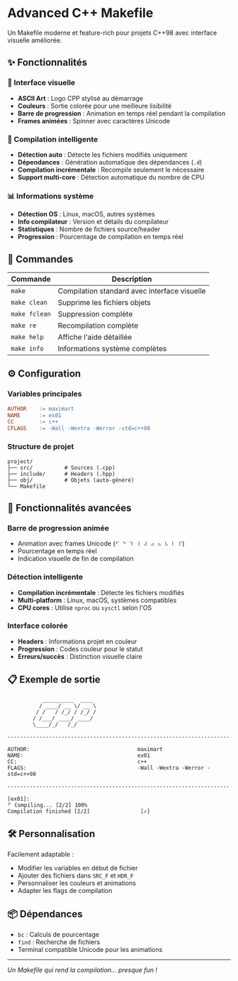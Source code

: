 # Advanced C++ Makefile

Un Makefile moderne et feature-rich pour projets C++98 avec interface visuelle améliorée.

## ✨ Fonctionnalités

### 🎨 Interface visuelle
- **ASCII Art** : Logo CPP stylisé au démarrage
- **Couleurs** : Sortie colorée pour une meilleure lisibilité
- **Barre de progression** : Animation en temps réel pendant la compilation
- **Frames animées** : Spinner avec caractères Unicode

### 🔧 Compilation intelligente
- **Détection auto** : Détecte les fichiers modifiés uniquement
- **Dépendances** : Génération automatique des dépendances (`.d`)
- **Compilation incrémentale** : Recompile seulement le nécessaire
- **Support multi-core** : Détection automatique du nombre de CPU

### 📊 Informations système
- **Détection OS** : Linux, macOS, autres systèmes
- **Info compilateur** : Version et détails du compilateur
- **Statistiques** : Nombre de fichiers source/header
- **Progression** : Pourcentage de compilation en temps réel

## 🚀 Commandes

| Commande | Description |
|----------|-------------|
| `make` | Compilation standard avec interface visuelle |
| `make clean` | Supprime les fichiers objets |
| `make fclean` | Suppression complète |
| `make re` | Recompilation complète |
| `make help` | Affiche l'aide détaillée |
| `make info` | Informations système complètes |

## ⚙️ Configuration

### Variables principales
```makefile
AUTHOR    := maximart
NAME      := ex01
CC        := c++
CFLAGS    := -Wall -Wextra -Werror -std=c++98
```

### Structure de projet
```
project/
├── src/          # Sources (.cpp)
├── include/      # Headers (.hpp)
├── obj/          # Objets (auto-généré)
└── Makefile
```

## 🎯 Fonctionnalités avancées

### Barre de progression animée
- Animation avec frames Unicode (`⠋ ⠙ ⠹ ⠸ ⠼ ⠴ ⠦ ⠧ ⠇ ⠏`)
- Pourcentage en temps réel
- Indication visuelle de fin de compilation

### Détection intelligente
- **Compilation incrémentale** : Détecte les fichiers modifiés
- **Multi-platform** : Linux, macOS, systèmes compatibles
- **CPU cores** : Utilise `nproc` ou `sysctl` selon l'OS

### Interface colorée
- **Headers** : Informations projet en couleur
- **Progression** : Codes couleur pour le statut
- **Erreurs/succès** : Distinction visuelle claire

## 📋 Exemple de sortie

```
           __________  ____
          / ____/ __ \/ __ \
         / /   / /_/ / /_/ /
        / /___/ ____/ ____/
        \____/_/   /_/

----------------------------------------------------------------------

AUTHOR:                                  maximart
NAME:                                    ex01
CC:                                      c++
FLAGS:                                   -Wall -Wextra -Werror -std=c++98

----------------------------------------------------------------------

[ex01]:
⠋ Compiling... [2/2] 100%
Compilation finished [2/2]                [✓]
```

## 🛠️ Personnalisation

Facilement adaptable :
- Modifier les variables en début de fichier
- Ajouter des fichiers dans `SRC_F` et `HDR_F`
- Personnaliser les couleurs et animations
- Adapter les flags de compilation

## 📦 Dépendances

- `bc` : Calculs de pourcentage
- `find` : Recherche de fichiers
- Terminal compatible Unicode pour les animations

---

*Un Makefile qui rend la compilation... presque fun !*
